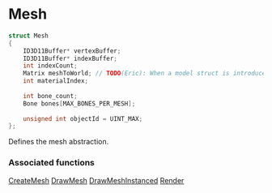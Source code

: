 # Mesh

```c++
struct Mesh
{
    ID3D11Buffer* vertexBuffer;
    ID3D11Buffer* indexBuffer;
    int indexCount;
    Matrix meshToWorld; // TODO(Eric): When a model struct is introduced, move the Matrix there.
    int materialIndex;
  
    int bone_count;
    Bone bones[MAX_BONES_PER_MESH];
  
    unsigned int objectId = UINT_MAX;
};
```

Defines the mesh abstraction.

### Associated functions
[CreateMesh](CreateMesh.md)
[DrawMesh](DrawMesh.md)
[DrawMeshInstanced](DrawMeshInstanced.md)
[Render](Render.md)